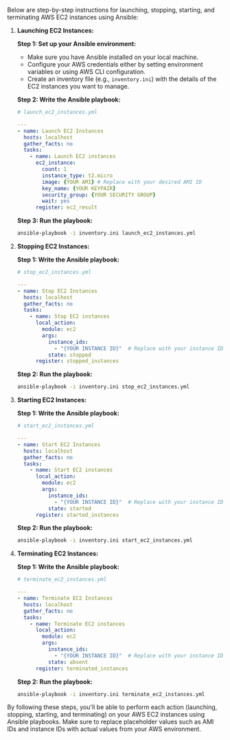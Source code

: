Below are step-by-step instructions for launching, stopping, starting, and terminating AWS EC2 instances using Ansible:

1. **Launching EC2 Instances:**

   **Step 1: Set up your Ansible environment:**
   
   - Make sure you have Ansible installed on your local machine.
   - Configure your AWS credentials either by setting environment variables or using AWS CLI configuration.
   - Create an inventory file (e.g., `inventory.ini`) with the details of the EC2 instances you want to manage.

   **Step 2: Write the Ansible playbook:**


   ``` yaml
   # launch_ec2_instances.yml
   
   ---
   - name: Launch EC2 Instances
     hosts: localhost
     gather_facts: no
     tasks:
       - name: Launch EC2 instances
         ec2_instance:
           count: 1
           instance_type: t2.micro
           image: {YOUR AMI} # Replace with your desired AMI ID
           key_name: {YOUR KEYPAIR}
           security_group: {YOUR SECURITY GROUP}
           wait: yes
         register: ec2_result
   ```

   **Step 3: Run the playbook:**
   
   ```bash
   ansible-playbook -i inventory.ini launch_ec2_instances.yml
   ```

2. **Stopping EC2 Instances:**

   **Step 1: Write the Ansible playbook:**
   
   ```yaml
   # stop_ec2_instances.yml
   
   ---
   - name: Stop EC2 Instances
     hosts: localhost
     gather_facts: no
     tasks:
       - name: Stop EC2 instances
         local_action:
           module: ec2
           args:
             instance_ids:
               - "{YOUR INSTANCE ID}"  # Replace with your instance ID
             state: stopped
         register: stopped_instances
   ```


   **Step 2: Run the playbook:**
   
   ```bash
   ansible-playbook -i inventory.ini stop_ec2_instances.yml
   ```

3. **Starting EC2 Instances:**

   **Step 1: Write the Ansible playbook:**
   
   ```yaml
   # start_ec2_instances.yml
   
   ---
   - name: Start EC2 Instances
     hosts: localhost
     gather_facts: no
     tasks:
       - name: Start EC2 instances
         local_action:
           module: ec2
           args:
             instance_ids:
               - "{YOUR INSTANCE ID}"  # Replace with your instance ID
             state: started
         register: started_instances
   ```

   **Step 2: Run the playbook:**
   
   ```bash
   ansible-playbook -i inventory.ini start_ec2_instances.yml
   ```

4. **Terminating EC2 Instances:**

   **Step 1: Write the Ansible playbook:**
   
   ```yaml
   # terminate_ec2_instances.yml
   
   ---
   - name: Terminate EC2 Instances
     hosts: localhost
     gather_facts: no
     tasks:
       - name: Terminate EC2 instances
         local_action:
           module: ec2
           args:
             instance_ids:
               - "{YOUR INSTANCE ID}"  # Replace with your instance ID
             state: absent
         register: terminated_instances
   ```

   **Step 2: Run the playbook:**
   
   ```bash
   ansible-playbook -i inventory.ini terminate_ec2_instances.yml
   ```

By following these steps, you'll be able to perform each action (launching, stopping, starting, and terminating) on your AWS EC2 instances using Ansible playbooks. Make sure to replace placeholder values such as AMI IDs and instance IDs with actual values from your AWS environment.